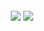 <style>
  .fade-in {
    animation: fadeIn 2s ease-in;
  }

  .glow {
    text-shadow: 0 0 5px #fff, 0 0 10px #00f7ff, 0 0 20px #00f7ff;
  }

  .badge-group img {
    margin: 5px;
    transition: transform 0.3s ease-in-out;
  }

  .badge-group img:hover {
    transform: scale(1.1);
  }

  @keyframes fadeIn {
    from {
      opacity: 0;
      transform: translateY(20px);
    }
    to {
      opacity: 1;
      transform: translateY(0);
    }
  }
</style>

<p align="center" class="fade-in">
  <a href="https://github.com/DenverCoder1/readme-typing-svg">
    <img src="https://readme-typing-svg.herokuapp.com?font=Fira+Code&weight=500&size=24&duration=3000&pause=500&color=00F7FF&center=true&width=600&height=60&lines=Hi,+I'm+Prince.;Open-source+enthusiast.;React.js+lover.;Express.js+wizard.;Spreading+knowledge+daily.;Always+learning.">
  </a>
</p>

<p align="center">
  <img src="https://img.shields.io/github/followers/princehabeeb?style=social" />
  <a href="https://www.youtube.com/c/code_alumni" target="_blank">
    <img src="https://img.shields.io/youtube/channel/subscribers/UCi2uzZOxA3yyYCw6m1MWzwg?style=social" />
  </a>
</p>

<h1 align="center" class="glow fade-in">
  Full-stack sorcerer: Building things that run everywhere — from your phone to your terminal.
</h1>

<p align="center" class="fade-in">🚀 Always shipping, always learning.</p>

<div align="center" class="badge-group fade-in">
  <hr/>
  <p align="left">
    <a href="https://twitter.com/code_alumni" target="_blank">
      <img src="https://img.shields.io/twitter/follow/Habibullahi?logo=twitter&style=for-the-badge" alt="habibullahi" />
    </a>
  </p>
  <p>
    <img alt="Docker" src="https://img.shields.io/badge/-Docker-46a2f1?style=flat-square&logo=docker&logoColor=white" />
    <img alt="GitHub Actions" src="https://img.shields.io/badge/-Github_Actions-2088FF?style=flat-square&logo=github-actions&logoColor=white" />
    <img alt="Google Cloud" src="https://img.shields.io/badge/-Google_Cloud_Platform-1a73e8?style=flat-square&logo=google-cloud&logoColor=white" />
    <img alt="Heroku" src="https://img.shields.io/badge/-Heroku-430098?style=flat-square&logo=heroku&logoColor=white" />
    <img alt="Git" src="https://img.shields.io/badge/-Git-F05032?style=flat-square&logo=git&logoColor=white" />
    <img alt="HTML5" src="https://img.shields.io/badge/-HTML5-E34F26?style=flat-square&logo=html5&logoColor=white" />
    <img alt="Brave" src="https://img.shields.io/badge/-Brave_Browser-FB542B?style=flat-square&logo=brave&logoColor=white" />
    <img alt="Prettier" src="https://img.shields.io/badge/-Prettier-F7B93E?style=flat-square&logo=prettier&logoColor=white" />
    <img alt="Node.js" src="https://img.shields.io/badge/-Nodejs-43853d?style=flat-square&logo=Node.js&logoColor=white" />
  </p>
  <hr/>
</div>
